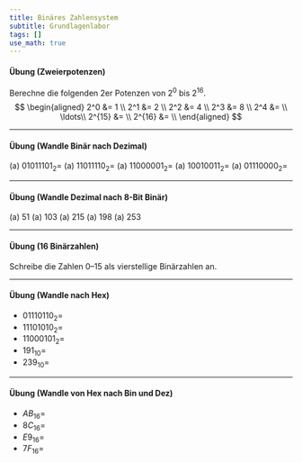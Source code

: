 ```yaml
---
title: Binäres Zahlensystem
subtitle: Grundlagenlabor
tags: []
use_math: true
---
```


#### Übung (Zweierpotenzen) 

Berechne die folgenden 2er Potenzen von $2^0$ bis $2^16$.
$$
\begin{aligned}
    2^0 &= 1 \\        
    2^1 &= 2 \\
    2^2 &= 4 \\
    2^3 &= 8 \\
    2^4 &=  \\
		\ldots\\
    2^{15} &=  \\
    2^{16} &=  \\
\end{aligned}
$$



---

#### Übung (Wandle Binär nach Dezimal)

(a) $01011101_{2}=$
(a) $11011110_{2}=$
(a) $11000001_{2}=$
(a) $10010011_{2}=$
(a) $01110000_{2}=$

---

#### Übung (Wandle Dezimal nach 8-Bit Binär)

(a) 51
(a) 103
(a) 215
(a) 198
(a) 253

---

#### Übung (16 Binärzahlen)

Schreibe die Zahlen 0–15 als vierstellige Binärzahlen an.

---

#### Übung (Wandle nach Hex)

- $01110110_2=$
- $11101010_2=$
- $11000101_2=$
- $191_{10}=$
- $239_{10}=$

---

#### Übung (Wandle von Hex nach Bin und Dez)

- $AB_{16}=$
- $8C_{16}=$
- $E9_{16}=$
- $7F_{16}=$



